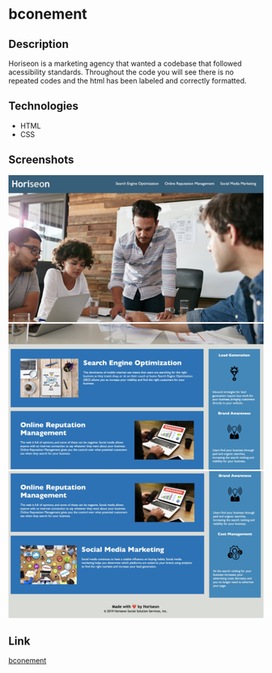 # bconement

## Description 
Horiseon is a marketing agency that wanted a codebase that followed acessibility standards. Throughout the code you will see there is no repeated codes and the html has been labeled and correctly formatted. 

## Technologies 
<ul>
    <li> HTML
    <li> CSS
</ul>

## Screenshots
<img src="Screen Shot 2022-03-19 at 11.57.16 PM.jpg" alt="Horiseon header and background image" />
<img src="Screen Shot 2022-03-19 at 11.57.27 PM.jpg" alt="Horiseon's search optimization and onine reputation management" />
<img src="Screen Shot 2022-03-19 at 11.57.35 PM.jpg" alt="Horiseon's social media marketing" />

## Link
[bconement](https://megansilva.github.io/bconement/)
